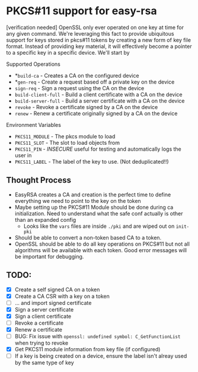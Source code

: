 PKCS#11 support for easy-rsa
============================

[verification needed] OpenSSL only ever operated on one key at time for any given command.
We're leveraging this fact to provide ubiquitous support for keys stored in pkcs#11 tokens
by creating a new form of key file format.  Instead of providing key material, it will effectively
become a pointer to a specific key in a specific device.  We'll start by 

Supported Operations

* *`build-ca` - Creates a CA on the configured device
* *`gen-req` - Create a request based off a private key on the device
* `sign-req` - Sign a request using the CA on the device
* `build-client-full` - Build a client certificate with a CA on the device
* `build-server-full` - Build a server certificate with a CA on the device
* `revoke` - Revoke a certificate signed by a CA on the device
* `renew` - Renew a certificate originally signed by a CA on the device


Environment Variables

* `PKCS11_MODULE` - The pkcs module to load
* `PKCS11_SLOT` - The slot to load objects from
* `PKCS11_PIN` - *INSECURE* useful for testing and automatically logs the user in
* `PKCS11_LABEL` - The label of the key to use.  (Not deduplicated!!)

## Thought Process

* EasyRSA creates a CA and creation is the perfect time to define everything we need to point to the key on the token
* Maybe setting up the PKCS#11 Module should be done during ca initialization.  Need to understand what the safe conf actually is other than an expanded config
  * Looks like the `vars` files are inside `./pki` and are wiped out on `init-pki`
* Should be able to convert a non-token based CA to a token.
* OpenSSL should be able to do all key operations on PKCS#11 but not all algorithms will be available with each token.  Good error messages will be important for debugging.

## TODO:

* [x] Create a self signed CA on a token
* [x] Create a CA CSR with a key on a token
* [ ] ... and import signed certificate
* [x] Sign a server certificate
* [x] Sign a client certificate
* [ ] Revoke a certificate
* [x] Renew a certificate
* [ ] BUG: Fix issue with `openssl: undefined symbol: C_GetFunctionList` when trying to revoke
* [x] Get PKCS11 module information from key file (if configured)
* [ ] If a key is being created on a device, ensure the label isn't alreay used by the same type of key
